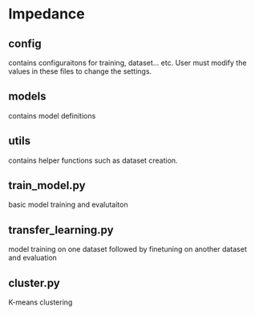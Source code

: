 # Impedance

## config
contains configuraitons for training, dataset... etc. User must modify the values in these files to change the settings.

## models
contains model definitions

## utils
contains helper functions such as dataset creation.

## train_model.py
basic model training and evalutaiton

## transfer_learning.py
model training on one dataset followed by finetuning on another dataset and evaluation

## cluster.py
K-means clustering

